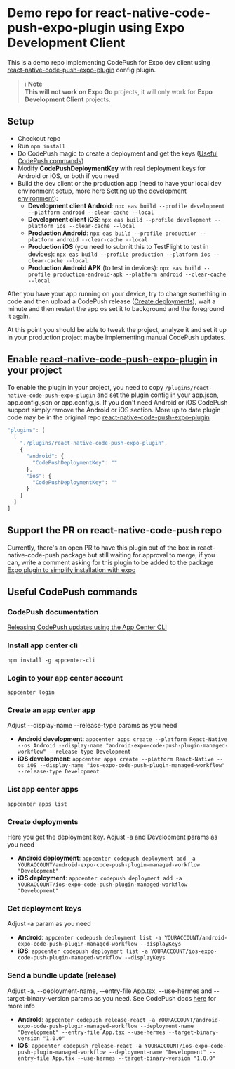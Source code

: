 # Demo repo for react-native-code-push-expo-plugin using Expo Development Client
This is a demo repo implementing CodePush for Expo dev client using [react-native-code-push-expo-plugin](https://github.com/deggertsen/react-native-code-push-expo-plugin/) config plugin.

> :information_source: **Note** <br>
**This will not work on Expo Go** projects, it will only work for **Expo Development Client** projects.

## Setup
* Checkout repo
* Run `npm install`
* Do CodePush magic to create a deployment and get the keys ([Useful CodePush commands](#useful-codepush-commands))
* Modify **CodePushDeploymentKey** with real deployment keys for Android or iOS, or both if you need
* Build the dev client or the production app (need to have your local dev environment setup, more here [Setting up the development environment](https://reactnative.dev/docs/environment-setup)):
  * **Development client Android**: `npx eas build --profile development --platform android --clear-cache --local`
  * **Development client iOS**: `npx eas build --profile development --platform ios --clear-cache --local`
  * **Production Android**: `npx eas build --profile production --platform android --clear-cache --local`
  * **Production iOS** (you need to submit this to TestFlight to test in devices): `npx eas build --profile production --platform ios --clear-cache --local`
  * **Production Android APK** (to test in devices): `npx eas build --profile production-android-apk --platform android --clear-cache --local`

After you have your app running on your device, try to change something in code and then upload a CodePush release ([Create deployments](#create-deployments)), wait a minute and then restart the app os set it to background and the foreground it again.

At this point you should be able to tweak the project, analyze it and set it up in your production project maybe implementing manual CodePush updates.

## Enable [react-native-code-push-expo-plugin](https://github.com/deggertsen/react-native-code-push-expo-plugin/) in your project
To enable the plugin in your project, you need to copy `/plugins/react-native-code-push-expo-plugin` and set the plugin config in your app.json, app.config.json or app.config.js. If you don't need Android or iOS CodePush support simply remove the Android or iOS section. More up to date plugin code may be in the original repo [react-native-code-push-expo-plugin](https://github.com/deggertsen/react-native-code-push-expo-plugin/)

```javascript
"plugins": [
  [
    "./plugins/react-native-code-push-expo-plugin",
    {
      "android": {
        "CodePushDeploymentKey": ""
      },
      "ios": {
        "CodePushDeploymentKey": ""
      }
    }
  ]
]
```

## Support the PR on react-native-code-push repo
Currently, there's an open PR to have this plugin out of the box in react-native-code-push package but still waiting for approval to merge, if you can, write a comment asking for this plugin to be added to the package [Expo plugin to simplify installation with expo](https://github.com/microsoft/react-native-code-push/pull/2415)

## Useful CodePush commands

### CodePush documentation
[Releasing CodePush updates using the App Center CLI](https://learn.microsoft.com/en-us/appcenter/distribution/codepush/cli)

### Install app center cli
`npm install -g appcenter-cli`

### Login to your app center account
`appcenter login`

### Create an app center app
Adjust --display-name --release-type params as you need

* **Android development**: `appcenter apps create --platform React-Native --os Android --display-name "android-expo-code-push-plugin-managed-workflow" --release-type Development`
* **iOS development**: `appcenter apps create --platform React-Native --os iOS --display-name "ios-expo-code-push-plugin-managed-workflow" --release-type Development`

### List app center apps
`appcenter apps list`

### Create deployments
Here you get the deployment key. Adjust -a and Development params as you need

* **Android deployment**: `appcenter codepush deployment add -a YOURACCOUNT/android-expo-code-push-plugin-managed-workflow "Development"`
* **iOS deployment**: `appcenter codepush deployment add -a YOURACCOUNT/ios-expo-code-push-plugin-managed-workflow "Development"`

### Get deployment keys
Adjust -a param as you need

* **Android**: `appcenter codepush deployment list -a YOURACCOUNT/android-expo-code-push-plugin-managed-workflow --displayKeys`
* **iOS**: `appcenter codepush deployment list -a YOURACCOUNT/ios-expo-code-push-plugin-managed-workflow --displayKeys`

### Send a bundle update (release)
Adjust -a, --deployment-name, --entry-file App.tsx, --use-hermes and --target-binary-version params as you need. See CodePush docs [here](https://learn.microsoft.com/en-us/appcenter/distribution/codepush/cli) for more info

* **Android**: `appcenter codepush release-react -a YOURACCOUNT/android-expo-code-push-plugin-managed-workflow --deployment-name "Development" --entry-file App.tsx --use-hermes --target-binary-version "1.0.0"`
* **iOS**: `appcenter codepush release-react -a YOURACCOUNT/ios-expo-code-push-plugin-managed-workflow --deployment-name "Development" --entry-file App.tsx --use-hermes --target-binary-version "1.0.0"`
